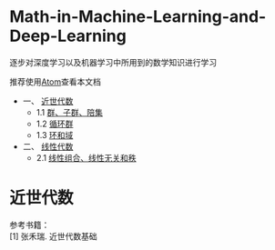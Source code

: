 # Math-in-Machine-Learning-and-Deep-Learning

逐步对深度学习以及机器学习中所用到的数学知识进行学习

推荐使用[Atom](https://atom.io/)查看本文档

* 一、 [近世代数](#近世代数)
  * 1.1 [群、子群、陪集](#群、子群、陪集)
  * 1.2 [循环群](#循环群)
  * 1.3 [环和域](#环和域)
* 二、 [线性代数](#线性代数)
  * 2.1 [线性组合、线性无关和秩](#线性组合、线性无关和秩)

# 近世代数
参考书籍：<br>
[1] 张禾瑞. 近世代数基础
